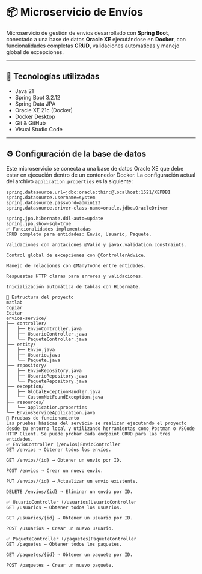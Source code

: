 # 📦 Microservicio de Envíos

Microservicio de gestión de envíos desarrollado con **Spring Boot**, conectado a una base de datos **Oracle XE** ejecutándose en **Docker**, con funcionalidades completas **CRUD**, validaciones automáticas y manejo global de excepciones.

---

## 🚀 Tecnologías utilizadas

- Java 21  
- Spring Boot 3.2.12  
- Spring Data JPA  
- Oracle XE 21c (Docker)  
- Docker Desktop  
- Git & GitHub  
- Visual Studio Code  

---

## ⚙️ Configuración de la base de datos

Este microservicio se conecta a una base de datos Oracle XE que debe estar en ejecución dentro de un contenedor Docker. La configuración actual del archivo `application.properties` es la siguiente:

```properties
spring.datasource.url=jdbc:oracle:thin:@localhost:1521/XEPDB1
spring.datasource.username=system
spring.datasource.password=admin123
spring.datasource.driver-class-name=oracle.jdbc.OracleDriver

spring.jpa.hibernate.ddl-auto=update
spring.jpa.show-sql=true
✅ Funcionalidades implementadas
CRUD completo para entidades: Envio, Usuario, Paquete.

Validaciones con anotaciones @Valid y javax.validation.constraints.

Control global de excepciones con @ControllerAdvice.

Manejo de relaciones con @ManyToOne entre entidades.

Respuestas HTTP claras para errores y validaciones.

Inicialización automática de tablas con Hibernate.

📂 Estructura del proyecto
matlab
Copiar
Editar
envios-service/
├── controller/
│   ├── EnvioController.java
│   ├── UsuarioController.java
│   └── PaqueteController.java
├── entity/
│   ├── Envio.java
│   ├── Usuario.java
│   └── Paquete.java
├── repository/
│   ├── EnvioRepository.java
│   ├── UsuarioRepository.java
│   └── PaqueteRepository.java
├── exception/
│   ├── GlobalExceptionHandler.java
│   └── CustomNotFoundException.java
├── resources/
│   └── application.properties
└── EnviosServiceApplication.java
🧪 Pruebas de funcionamiento
Las pruebas básicas del servicio se realizan ejecutando el proyecto desde tu entorno local y utilizando herramientas como Postman o VSCode HTTP Client. Se puede probar cada endpoint CRUD para las tres entidades.
✅ EnvioController (/envios)EnvioController
GET /envios → Obtener todos los envíos.

GET /envios/{id} → Obtener un envío por ID.

POST /envios → Crear un nuevo envío.

PUT /envios/{id} → Actualizar un envío existente.

DELETE /envios/{id} → Eliminar un envío por ID.

✅ UsuarioController (/usuarios)UsuarioController
GET /usuarios → Obtener todos los usuarios.

GET /usuarios/{id} → Obtener un usuario por ID.

POST /usuarios → Crear un nuevo usuario.

✅ PaqueteController (/paquetes)PaqueteController
GET /paquetes → Obtener todos los paquetes.

GET /paquetes/{id} → Obtener un paquete por ID.

POST /paquetes → Crear un nuevo paquete.



